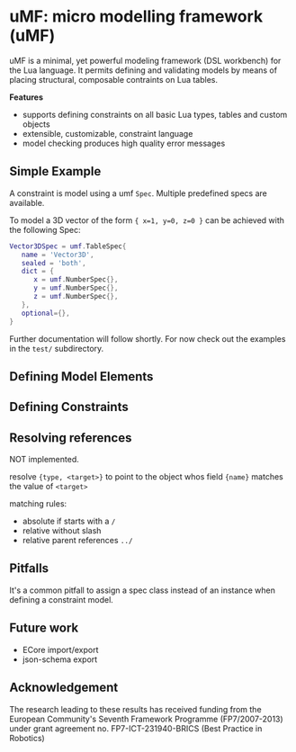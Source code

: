 uMF: micro modelling framework (uMF)
====================================

uMF is a minimal, yet powerful modeling framework (DSL workbench) for
the Lua language. It permits defining and validating models by means
of placing structural, composable contraints on Lua tables.

**Features**

- supports defining constraints on all basic Lua types, tables and custom objects
- extensible, customizable, constraint language
- model checking produces high quality error messages


Simple Example
--------------

A constraint is model using a umf `Spec`. Multiple predefined specs
are available.

To model a 3D vector of the form ``{ x=1, y=0, z=0 }`` can be achieved
with the following Spec:

```Lua
Vector3DSpec = umf.TableSpec{
   name = 'Vector3D',
   sealed = 'both',
   dict = {
      x = umf.NumberSpec{},
      y = umf.NumberSpec{},
      z = umf.NumberSpec{},
   },
   optional={},
}
```

Further documentation will follow shortly. For now check out the
examples in the `test/` subdirectory.


Defining Model Elements
-----------------------


Defining Constraints
--------------------


Resolving references
--------------------

NOT implemented.

resolve `{type, <target>}` to point to the object whos field `{name}`
matches the value of `<target>`

matching rules:
- absolute if starts with a `/`
- relative without slash
- relative parent references `../`

Pitfalls
--------

It's a common pitfall to assign a spec class instead of an instance
when defining a constraint model.

Future work
-----------

- ECore import/export
- json-schema export

Acknowledgement
---------------

The research leading to these results has received funding from the
European Community's Seventh Framework Programme (FP7/2007-2013) under
grant agreement no. FP7-ICT-231940-BRICS (Best Practice in Robotics)










